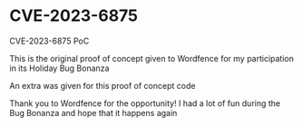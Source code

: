 # CVE-2023-6875
CVE-2023-6875 PoC

This is the original proof of concept given to Wordfence for my participation in its Holiday Bug Bonanza

An extra was given for this proof of concept code


Thank you to Wordfence for the opportunity! I had a lot of fun during the Bug Bonanza and hope that it happens again
